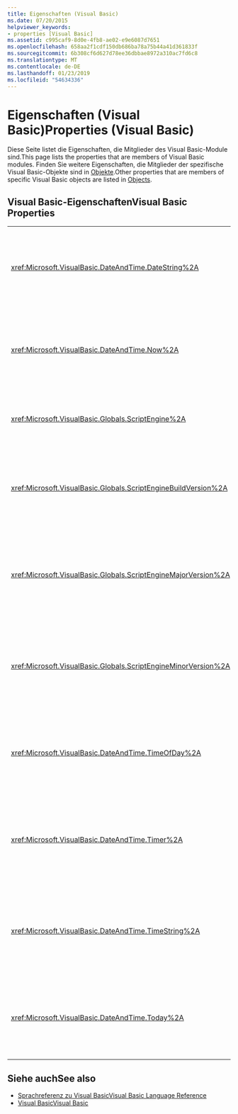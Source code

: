 ```yaml
---
title: Eigenschaften (Visual Basic)
ms.date: 07/20/2015
helpviewer_keywords:
- properties [Visual Basic]
ms.assetid: c995caf9-8d0e-4fb8-ae02-e9e6087d7651
ms.openlocfilehash: 658aa2f1cdf150db686ba78a75b44a41d361833f
ms.sourcegitcommit: 6b308cf6d627d78ee36dbbae8972a310ac7fd6c8
ms.translationtype: MT
ms.contentlocale: de-DE
ms.lasthandoff: 01/23/2019
ms.locfileid: "54634336"
---
```

# <a name="properties-visual-basic"></a><span data-ttu-id="62aa3-102">Eigenschaften (Visual Basic)</span><span class="sxs-lookup"><span data-stu-id="62aa3-102">Properties (Visual Basic)</span></span>
<span data-ttu-id="62aa3-103">Diese Seite listet die Eigenschaften, die Mitglieder des Visual Basic-Module sind.</span><span class="sxs-lookup"><span data-stu-id="62aa3-103">This page lists the properties that are members of Visual Basic modules.</span></span> <span data-ttu-id="62aa3-104">Finden Sie weitere Eigenschaften, die Mitglieder der spezifische Visual Basic-Objekte sind in [Objekte](../../visual-basic/language-reference/objects/index.md).</span><span class="sxs-lookup"><span data-stu-id="62aa3-104">Other properties that are members of specific Visual Basic objects are listed in [Objects](../../visual-basic/language-reference/objects/index.md).</span></span>  
  
## <a name="visual-basic-properties"></a><span data-ttu-id="62aa3-105">Visual Basic-Eigenschaften</span><span class="sxs-lookup"><span data-stu-id="62aa3-105">Visual Basic Properties</span></span>  
  
|||  
|---|---|  
|<xref:Microsoft.VisualBasic.DateAndTime.DateString%2A>|<span data-ttu-id="62aa3-106">Zurück oder legt einen `String` Wert, der das aktuelle Datum gemäß Ihrem System darstellt.</span><span class="sxs-lookup"><span data-stu-id="62aa3-106">Returns or sets a `String` value representing the current date according to your system.</span></span>|  
|<xref:Microsoft.VisualBasic.DateAndTime.Now%2A>|<span data-ttu-id="62aa3-107">Gibt eine `Date` Wert, der das aktuelle Datum und Uhrzeit des Systems enthält.</span><span class="sxs-lookup"><span data-stu-id="62aa3-107">Returns a `Date` value containing the current date and time according to your system.</span></span>|  
|<xref:Microsoft.VisualBasic.Globals.ScriptEngine%2A>|<span data-ttu-id="62aa3-108">Gibt eine `String` , die die aktuelle Laufzeit darstellt.</span><span class="sxs-lookup"><span data-stu-id="62aa3-108">Returns a `String` representing the runtime currently in use.</span></span>|  
|<xref:Microsoft.VisualBasic.Globals.ScriptEngineBuildVersion%2A>|<span data-ttu-id="62aa3-109">Gibt eine `Integer` , die die Buildnummer der Version von der aktuellen Laufzeit enthält.</span><span class="sxs-lookup"><span data-stu-id="62aa3-109">Returns an `Integer` containing the build version number of the runtime currently in use.</span></span>|  
|<xref:Microsoft.VisualBasic.Globals.ScriptEngineMajorVersion%2A>|<span data-ttu-id="62aa3-110">Gibt eine `Integer` , die die Hauptversionsnummer von der aktuellen Laufzeit enthält.</span><span class="sxs-lookup"><span data-stu-id="62aa3-110">Returns an `Integer` containing the major version number of the runtime currently in use.</span></span>|  
|<xref:Microsoft.VisualBasic.Globals.ScriptEngineMinorVersion%2A>|<span data-ttu-id="62aa3-111">Gibt eine `Integer` , die die Nebenversionsnummer der der aktuellen Laufzeit enthält.</span><span class="sxs-lookup"><span data-stu-id="62aa3-111">Returns an `Integer` containing the minor version number of the runtime currently in use.</span></span>|  
|<xref:Microsoft.VisualBasic.DateAndTime.TimeOfDay%2A>|<span data-ttu-id="62aa3-112">Zurück oder legt einen `Date` Wert, der die aktuelle Tageszeit gemäß Ihrem Systems enthält.</span><span class="sxs-lookup"><span data-stu-id="62aa3-112">Returns or sets a `Date` value containing the current time of day according to your system.</span></span>|  
|<xref:Microsoft.VisualBasic.DateAndTime.Timer%2A>|<span data-ttu-id="62aa3-113">Gibt eine `Double` Wert, der die Anzahl der Sekunden darstellt, die seit Mitternacht vergangenen.</span><span class="sxs-lookup"><span data-stu-id="62aa3-113">Returns a `Double` value representing the number of seconds elapsed since midnight.</span></span>|  
|<xref:Microsoft.VisualBasic.DateAndTime.TimeString%2A>|<span data-ttu-id="62aa3-114">Zurück oder legt einen `String` Wert, der die aktuelle Tageszeit gemäß Ihrem System darstellt.</span><span class="sxs-lookup"><span data-stu-id="62aa3-114">Returns or sets a `String` value representing the current time of day according to your system.</span></span>|  
|<xref:Microsoft.VisualBasic.DateAndTime.Today%2A>|<span data-ttu-id="62aa3-115">Zurück oder legt einen `Date` Wert, der das aktuelle Datum gemäß Ihrem Systems enthält.</span><span class="sxs-lookup"><span data-stu-id="62aa3-115">Returns or sets a `Date` value containing the current date according to your system.</span></span>|  
  
## <a name="see-also"></a><span data-ttu-id="62aa3-116">Siehe auch</span><span class="sxs-lookup"><span data-stu-id="62aa3-116">See also</span></span>
- [<span data-ttu-id="62aa3-117">Sprachreferenz zu Visual Basic</span><span class="sxs-lookup"><span data-stu-id="62aa3-117">Visual Basic Language Reference</span></span>](../../visual-basic/language-reference/index.md)
- [<span data-ttu-id="62aa3-118">Visual Basic</span><span class="sxs-lookup"><span data-stu-id="62aa3-118">Visual Basic</span></span>](../../visual-basic/index.md)
